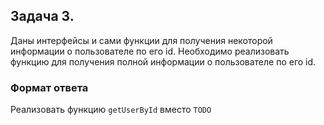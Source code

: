## Задача 3.

Даны интерфейсы и сами функции для получения некоторой информации о пользователе по его id. Необходимо реализовать функцию для получения
полной информации о пользователе по его id.

### Формат ответа

Реализовать функцию `getUserById` вместо `TODO`

